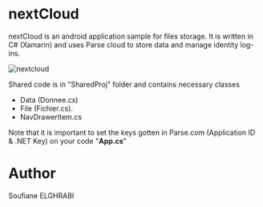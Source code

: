 # nextCloud 
nextCloud is an android application sample for files storage. It is written in C# (Xamarin) and uses Parse cloud to store data and manage identity log-ins.

![nextcloud](https://user-images.githubusercontent.com/6306036/34407098-9138ed50-ebb4-11e7-8f72-71cfc6342826.jpg)

Shared code is in "SharedProj" folder and contains necessary classes
*   Data (Donnee.cs)
*   File (Fichier.cs).
*   NavDrawerItem.cs

Note that it is important to set the keys gotten in Parse.com (Application ID & .NET Key) on your code "**App.cs**"

# Author
Soufiane ELGHRABI
